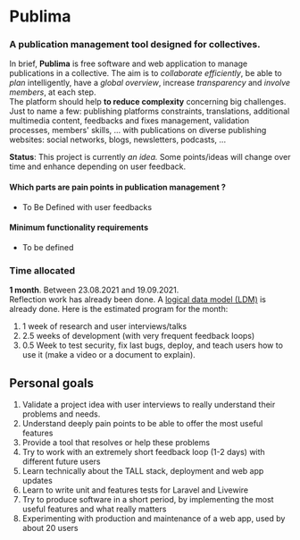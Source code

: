 # Publima
### A publication management tool designed for collectives.

In brief, **Publima** is free software and web application to manage publications in a collective. The aim is to *collaborate efficiently*, be able to *plan* intelligently, have a *global overview*, increase *transparency* and *involve members*, at each step.  
The platform should help **to reduce complexity** concerning big challenges. Just to name a few: publishing platforms constraints, translations, additional multimedia content, feedbacks and fixes management, validation processes, members' skills, ... with publications on diverse publishing websites: social networks, blogs, newsletters, podcasts, ...

**Status**: This project is currently _an idea._ Some points/ideas will change over time and enhance depending on user feedback.

#### Which parts are pain points in publication management ?
- To Be Defined with user feedbacks

#### Minimum functionality requirements
- To be defined

### Time allocated
**1 month**. Between 23.08.2021 and 19.09.2021.  
Reflection work has already been done. A [logical data model (LDM)](docs/MLD.png) is already done. Here is the estimated program for the month:
1. 1 week of research and user interviews/talks
1. 2.5 weeks of development (with very frequent feedback loops)
1. 0.5 Week to test security, fix last bugs, deploy, and teach users how to use it (make a video or a document to explain).

## Personal goals
1. Validate a project idea with user interviews to really understand their problems and needs.
1. Understand deeply pain points to be able to offer the most useful features
1. Provide a tool that resolves or help these problems
1. Try to work with an extremely short feedback loop (1-2 days) with different future users
1. Learn technically about the TALL stack, deployment and web app updates
1. Learn to write unit and features tests for Laravel and Livewire
1. Try to produce software in a short period, by implementing the most useful features and what really matters
1. Experimenting with production and maintenance of a web app, used by about 20 users

